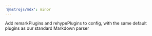 ```yaml
---
'@astrojs/mdx': minor
---
```


Add remarkPlugins and rehypePlugins to config, with the same default plugins as our standard Markdown parser

